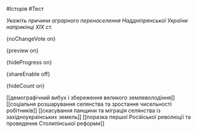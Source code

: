 #Історія #Тест

*Укажіть причини аграрного перенаселення Наддніпрянської України наприкінці XIX ст.*

{noChangeVote on}

{preview on}

{hideProgress on}

{shareEnable off}

{hideCount on}

[[демографічний вибух і збереження великого землеволодіння]]
[[соціальне розшарування селянства та зростання чисельності робітників]]
[[скасування панщини та міграція селянства із західноукраїнських земель]]
[[поразка першої Російської революції та проведення Столипінської реформи]]
